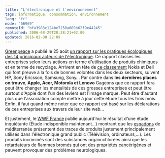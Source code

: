 ```yaml
---
title: "L'électronique et l'environnement"
tags: informatique, consommation, environnement
lang: "fr"
node: "56969"
remoteId: "bfa3983c124be7250a609b62f9e44245"
published: 2006-08-29T20:38:21+02:00
updated: 2016-02-08 22:09
---
```

 
[Greenpeace](http://www.greenpeace.fr) a publié le 25 août [un rapport sur les
pratiques écologiques des 14 principaux acteurs de
l'électronique](http://www.greenpeace.org/international/en/press/releases/Electronic-giants-failing-to-go-green-/).
Ce rapport classes les entreprises selon leurs actions en terme d'utilisation de
produits chimiques et en terme de recyclage. Arrivent en tête de [ce
classement](http://www.greenpeace.org/international/en/Guide-to-Greener-Electronics/)
Nokia et Dell qui font preuve à la fois de bonnes volontés dans les deux
secteurs, suivent HP, Sony Ericsson, Samsung, Sony… Par contre dans **les
dernières places on trouve, Apple, Acer, Motorola et Lenovo** Gageons que ce rapport fera peut être changer les
mentalités de ces grosses entreprises et peut être surtout d'Apple dont l'un des
leviers est l'image marque. Peut être d'autant plus que l'association compte
mettre à jour cette étude tous les trois mois. Enfin, il faut quand même noter
que ce rapport est basé sur les déclarations de ces entreprises aux travers de
leur site web…

 
Et justement, le [WWF France](http://www.wwf.fr) publie aujourd'hui le résultat
d'une étude
inquiétante (Étude indisponible maintenant…)
montrant que les [espadons](http://fr.wikipedia.org/wiki/Espadon_%28poisson%29)
de méditerranée présentent des traces de produits justement principalement
utilisés dans l'électronique grand public (Télévision, ordinateurs,…). Les
produits incriminés sont des substances organochlorées ainsi que les
retardateurs de flammes bromés qui ont des propriétés cancérigènes et peuvent
provoquer des problèmes neurologiques.
